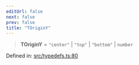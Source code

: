 ```yaml
---
editUrl: false
next: false
prev: false
title: "TOriginY"
---
```


> **TOriginY** = `"center"` \| `"top"` \| `"bottom"` \| `number`

Defined in: [src/typedefs.ts:80](https://github.com/fabricjs/fabric.js/blob/e114448a1bce9b68a3e1bba337bc0c83a35c1aa5/src/typedefs.ts#L80)
